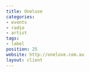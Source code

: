 ```yaml
---
title: Onelove
categories:
- events
- radio
- artist
tags:
- label
position: 25
website: http://onelove.com.au
layout: client
---
```


